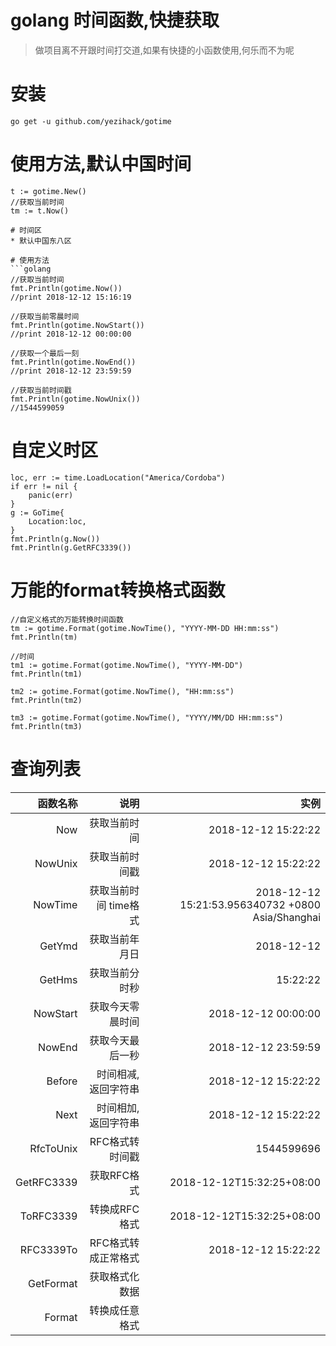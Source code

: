 # golang 时间函数,快捷获取

> 做项目离不开跟时间打交道,如果有快捷的小函数使用,何乐而不为呢

# 安装
```
go get -u github.com/yezihack/gotime
```


# 使用方法,默认中国时间
```golang
t := gotime.New()
//获取当前时间
tm := t.Now()

# 时间区
* 默认中国东八区

# 使用方法
```golang
//获取当前时间
fmt.Println(gotime.Now())
//print 2018-12-12 15:16:19

//获取当前零晨时间
fmt.Println(gotime.NowStart())
//print 2018-12-12 00:00:00

//获取一个最后一刻
fmt.Println(gotime.NowEnd())
//print 2018-12-12 23:59:59

//获取当前时间戳
fmt.Println(gotime.NowUnix())
//1544599059

```

# 自定义时区

```
loc, err := time.LoadLocation("America/Cordoba")
if err != nil {
    panic(err)
}
g := GoTime{
    Location:loc,
}
fmt.Println(g.Now())
fmt.Println(g.GetRFC3339())

```


# 万能的format转换格式函数
```
//自定义格式的万能转换时间函数
tm := gotime.Format(gotime.NowTime(), "YYYY-MM-DD HH:mm:ss")
fmt.Println(tm)

//时间
tm1 := gotime.Format(gotime.NowTime(), "YYYY-MM-DD")
fmt.Println(tm1)

tm2 := gotime.Format(gotime.NowTime(), "HH:mm:ss")
fmt.Println(tm2)

tm3 := gotime.Format(gotime.NowTime(), "YYYY/MM/DD HH:mm:ss")
fmt.Println(tm3)
```

# 查询列表

| 函数名称 | 说明 | 实例 |
| ---: | ---:| ---:|
|Now| 获取当前时间 | 2018-12-12 15:22:22|
|NowUnix| 获取当前时间戳 | 2018-12-12 15:22:22|
|NowTime| 获取当前时间 time格式 | 2018-12-12 15:21:53.956340732 +0800 Asia/Shanghai |
|GetYmd| 获取当前年月日 | 2018-12-12 |
|GetHms| 获取当前分时秒 | 15:22:22|
|NowStart| 获取今天零晨时间 | 2018-12-12 00:00:00|
|NowEnd| 获取今天最后一秒 | 2018-12-12 23:59:59|
|Before| 时间相减,返回字符串 | 2018-12-12 15:22:22|
|Next| 时间相加,返回字符串 | 2018-12-12 15:22:22|
|RfcToUnix| RFC格式转时间戳 | 1544599696|
|GetRFC3339| 获取RFC格式 | 2018-12-12T15:32:25+08:00|
|ToRFC3339| 转换成RFC格式 | 2018-12-12T15:32:25+08:00|
|RFC3339To| RFC格式转成正常格式 | 2018-12-12 15:22:22|
|GetFormat| 获取格式化数据 | |
|Format| 转换成任意格式 | |
